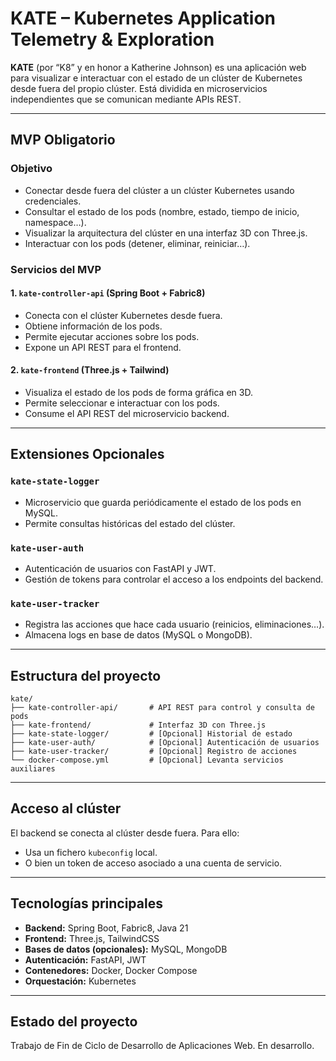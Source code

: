 # KATE – Kubernetes Application Telemetry & Exploration

**KATE** (por “K8” y en honor a Katherine Johnson) es una aplicación web para visualizar e interactuar con el estado de un clúster de Kubernetes desde fuera del propio clúster. Está dividida en microservicios independientes que se comunican mediante APIs REST.

---

## MVP Obligatorio

### Objetivo

- Conectar desde fuera del clúster a un clúster Kubernetes usando credenciales.
- Consultar el estado de los pods (nombre, estado, tiempo de inicio, namespace…).
- Visualizar la arquitectura del clúster en una interfaz 3D con Three.js.
- Interactuar con los pods (detener, eliminar, reiniciar…).

### Servicios del MVP

#### 1. `kate-controller-api` (Spring Boot + Fabric8)
- Conecta con el clúster Kubernetes desde fuera.
- Obtiene información de los pods.
- Permite ejecutar acciones sobre los pods.
- Expone un API REST para el frontend.

#### 2. `kate-frontend` (Three.js + Tailwind)
- Visualiza el estado de los pods de forma gráfica en 3D.
- Permite seleccionar e interactuar con los pods.
- Consume el API REST del microservicio backend.

---

## Extensiones Opcionales

### `kate-state-logger`
- Microservicio que guarda periódicamente el estado de los pods en MySQL.
- Permite consultas históricas del estado del clúster.

### `kate-user-auth`
- Autenticación de usuarios con FastAPI y JWT.
- Gestión de tokens para controlar el acceso a los endpoints del backend.

### `kate-user-tracker`
- Registra las acciones que hace cada usuario (reinicios, eliminaciones…).
- Almacena logs en base de datos (MySQL o MongoDB).

---

## Estructura del proyecto

```
kate/
├── kate-controller-api/       # API REST para control y consulta de pods
├── kate-frontend/             # Interfaz 3D con Three.js
├── kate-state-logger/         # [Opcional] Historial de estado
├── kate-user-auth/            # [Opcional] Autenticación de usuarios
├── kate-user-tracker/         # [Opcional] Registro de acciones
└── docker-compose.yml         # [Opcional] Levanta servicios auxiliares
```

---

## Acceso al clúster

El backend se conecta al clúster desde fuera. Para ello:

- Usa un fichero `kubeconfig` local.
- O bien un token de acceso asociado a una cuenta de servicio.

---

## Tecnologías principales

- **Backend:** Spring Boot, Fabric8, Java 21
- **Frontend:** Three.js, TailwindCSS
- **Bases de datos (opcionales):** MySQL, MongoDB
- **Autenticación:** FastAPI, JWT
- **Contenedores:** Docker, Docker Compose
- **Orquestación:** Kubernetes

---

## Estado del proyecto

Trabajo de Fin de Ciclo de Desarrollo de Aplicaciones Web. En desarrollo.